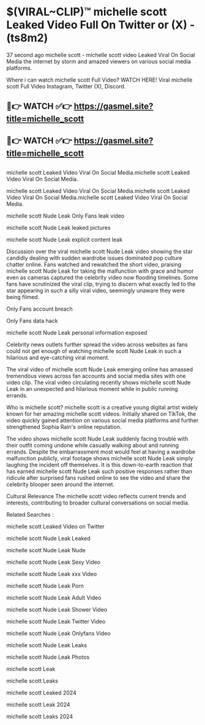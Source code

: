 # $(VIRAL~CLIP)™ michelle scott Leaked Video Full On Twitter or (X) -(ts8m2)
37 second ago michelle scott - michelle scott video Leaked Viral On Social Media the internet by storm and amazed viewers on various social media platforms.

Where i can watch michelle scott Full Video? WATCH HERE! Viral michelle scott Full Video Instagram, Twitter (X), Discord.

## 🔴👉 WATCH ✅👉 https://gasmel.site?title=michelle_scott
## 🔴👉 WATCH ✅👉 https://gasmel.site?title=michelle_scott
##
michelle scott Leaked Video Viral On Social Media.michelle scott Leaked Video Viral On Social Media.

michelle scott Leaked Video Viral On Social Media.michelle scott Leaked Video Viral On Social Media.michelle scott Leaked Video Viral On Social Media.

michelle scott Nude Leak Only Fans leak video

michelle scott Nude Leak leaked pictures

michelle scott Nude Leak explicit content leak

Discussion over the viral michelle scott Nude Leak video showing the star candidly dealing with sudden wardrobe issues dominated pop culture chatter online. Fans watched and rewatched the short video, praising michelle scott Nude Leak for taking the malfunction with grace and humor even as cameras captured the celebrity video now flooding timelines. Some fans have scrutinized the viral clip, trying to discern what exactly led to the star appearing in such a silly viral video, seemingly unaware they were being filmed.


Only Fans account breach

Only Fans data hack

michelle scott Nude Leak personal information exposed

Celebrity news outlets further spread the video across websites as fans could not get enough of watching michelle scott Nude Leak in such a hilarious and eye-catching viral moment.


The viral video of michelle scott Nude Leak emerging online has amassed tremendous views across fan accounts and social media sites with one video clip. The viral video circulating recently shows michelle scott Nude Leak in an unexpected and hilarious moment while in public running errands.


Who is michelle scott? michelle scott is a creative young digital artist widely known for her amazing michelle scott videos. Initially shared on TikTok, the video quickly gained attention on various social media platforms and further strengthened Sophia Rain's online reputation.

The video shows michelle scott Nude Leak suddenly facing trouble with their outfit coming undone while casually walking about and running errands. Despite the embarrassment most would feel at having a wardrobe malfunction publicly, viral footage shows michelle scott Nude Leak simply laughing the incident off themselves. It is this down-to-earth reaction that has earned michelle scott Nude Leak such positive responses rather than ridicule after surprised fans rushed online to see the video and share the celebrity blooper seen around the internet.

Cultural Relevance The michelle scott video reflects current trends and interests, contributing to broader cultural conversations on social media.

Related Searches :

michelle scott Leaked Video on Twitter

michelle scott Nude Leak Leaked

michelle scott Nude Leak Nude

michelle scott Nude Leak Sexy Video

michelle scott Nude Leak xxx Video

michelle scott Nude Leak Porn

michelle scott Nude Leak Adult Video

michelle scott Nude Leak Shower Video

michelle scott Nude Leak Twitter Video

michelle scott Nude Leak Onlyfans Video

michelle scott Nude Leak Leaks

michelle scott Nude Leak Photos

michelle scott Leak

michelle scott Leaks

michelle scott Leaked 2024

michelle scott Leak 2024

michelle scott Leaks 2024
